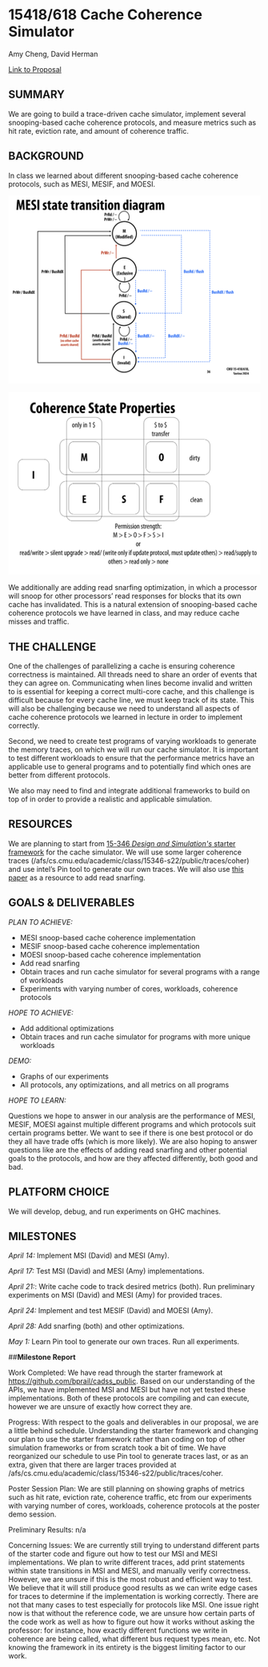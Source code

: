 # 15418/618 Cache Coherence Simulator

Amy Cheng, David Herman

[Link to Proposal](https://walkingcabbages.github.io/15418-project-proposal/)

## SUMMARY
We are going to build a trace-driven cache simulator, implement several snooping-based cache coherence protocols, and measure metrics such as hit rate, eviction rate, and amount of coherence traffic.

## BACKGROUND
In class we learned about different snooping-based cache coherence protocols, such as MESI, MESIF, and MOESI.

![alt text](https://github.com/walkingcabbages/15418-project-proposal/blob/main/MESI.png?raw=true)

![alt text](https://github.com/walkingcabbages/15418-project-proposal/blob/main/coherence_state.png?raw=true)

We additionally are adding read snarfing optimization, in which a processor will snoop for other processors’ read responses for blocks that its own cache has invalidated. This is a natural extension of snooping-based cache coherence protocols we have learned in class, and may reduce cache misses and traffic.

## THE CHALLENGE
One of the challenges of parallelizing a cache is ensuring coherence correctness is maintained. All threads need to share an order of events that they can agree on. Communicating when lines become invalid and written to is essential for keeping a correct multi-core cache, and this challenge is difficult because for every cache line, we must keep track of its state. This will also be challenging because we need to understand all aspects of cache coherence protocols we learned in lecture in order to implement correctly. 

Second, we need to create test programs of varying workloads to generate the memory traces, on which we will run our cache simulator. It is important to test different workloads to ensure that the performance metrics have an applicable use to general programs and to potentially find which ones are better from different protocols.

We also may need to find and integrate additional frameworks to build on top of in order to provide a realistic and applicable simulation.

## RESOURCES
We are planning to start from [15-346 _Design and Simulation's_ starter framework](https://github.com/bprail/cadss_public) for the cache simulator. We will use some larger coherence traces (/afs/cs.cmu.edu/academic/class/15346-s22/public/traces/coher) and use intel’s Pin tool to generate our own traces. We will also use [this paper](https://dl.acm.org/doi/pdf/10.1145/225830.223998) as a resource to add read snarfing.

## GOALS & DELIVERABLES
*PLAN TO ACHIEVE:*

- MESI snoop-based cache coherence implementation
- MESIF snoop-based cache coherence implementation
- MOESI snoop-based cache coherence implementation
- Add read snarfing 
- Obtain traces and run cache simulator for several programs with a range of workloads
- Experiments with varying number of cores, workloads, coherence protocols

*HOPE TO ACHIEVE:*

- Add additional optimizations
- Obtain traces and run cache simulator for programs with more unique workloads

*DEMO:*

- Graphs of our experiments
- All protocols, any optimizations, and all metrics on all programs

*HOPE TO LEARN:*

Questions we hope to answer in our analysis are the performance of MESI, MESIF, MOESI against multiple different programs and which protocols suit certain programs better. We want to see if there is one best protocol or do they all have trade offs (which is more likely). We are also hoping to answer questions like are the effects of adding read snarfing and other potential goals to the protocols, and how are they affected differently, both good and bad. 

## PLATFORM CHOICE
We will develop, debug, and run experiments on GHC machines.

## MILESTONES
*April 14:* Implement MSI (David) and MESI (Amy).

*April 17:* Test MSI (David) and MESI (Amy) implementations.

*April 21:*: Write cache code to track desired metrics (both). Run preliminary experiments on MSI (David) and MESI (Amy) for provided traces.

*April 24:* Implement and test MESIF (David) and MOESI (Amy).

*April 28:* Add snarfing (both) and other optimizations.

*May 1:* Learn Pin tool to generate our own traces. Run all experiments.

##**Milestone Report**


Work Completed:
We have read through the starter framework at https://github.com/bprail/cadss_public. Based on our understanding of the APIs, we have implemented MSI and MESI but have not yet tested these implementations. Both of these protocols are compiling and can execute, however we are unsure of exactly how correct they are.

Progress:
With respect to the goals and deliverables in our proposal, we are a little behind schedule. Understanding the starter framework and changing our plan to use the starter framework rather than coding on top of other simulation frameworks or from scratch took a bit of time. We have reorganized our schedule to use Pin tool to generate traces last, or as an extra, given that there are larger traces provided at /afs/cs.cmu.edu/academic/class/15346-s22/public/traces/coher.

Poster Session Plan:
We are still planning on showing graphs of metrics such as hit rate, eviction rate, coherence traffic, etc from our experiments with varying number of cores, workloads, coherence protocols at the poster demo session.

Preliminary Results:
n/a

Concerning Issues:
We are currently still trying to understand different parts of the starter code and figure out how to test our MSI and MESI implementations. We plan to write different traces, add print statements within state transitions in MSI and MESI, and manually verify correctness. However, we are unsure if this is the most robust and efficient way to test. We believe that it will still produce good results as we can write edge cases for traces to determine if the implementation is working correctly. There are not that many cases to test especially for protocols like MSI. One issue right now is that without the reference code, we are unsure how certain parts of the code work as well as how to figure out how it works without asking the professor: for instance, how exactly different functions we write in coherence are being called, what different bus request types mean, etc. Not knowing the framework in its entirety is the biggest limiting factor to our work. 










